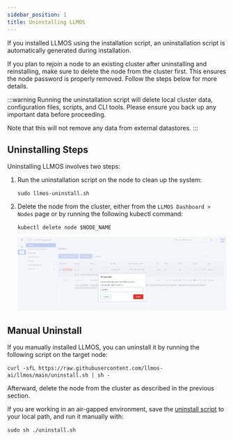 ```yaml
---
sidebar_position: 1
title: Uninstalling LLMOS
---
```

If you installed LLMOS using the installation script, an uninstallation script is automatically generated during installation.

If you plan to rejoin a node to an existing cluster after uninstalling and reinstalling, make sure to delete the node from the cluster first. This ensures the node password is properly removed. Follow the steps below for more details.

:::warning
Running the uninstallation script will delete local cluster data, configuration files, scripts, and CLI tools. Please ensure you back up any important data before proceeding.

Note that this will not remove any data from external datastores.
:::

## Uninstalling Steps

Uninstalling LLMOS involves two steps:

1. Run the uninstallation script on the node to clean up the system:
    ```shell
    sudo llmos-uninstall.sh
    ```
1. Delete the node from the cluster, either from the `LLMOS Dashboard > Nodes` page or by running the following kubectl command:
    ```shell 
    kubectl delete node $NODE_NAME
    ```
   ![delete node](/img/docs/delete-node.png)

## Manual Uninstall

If you manually installed LLMOS, you can uninstall it by running the following script on the target node:

```shell
curl -sfL https://raw.githubusercontent.com/llmos-ai/llmos/main/uninstall.sh | sh -
```

Afterward, delete the node from the cluster as described in the previous section. 

If you are working in an air-gapped environment, save the [uninstall script](https://raw.githubusercontent.com/llmos-ai/llmos/main/uninstall.sh) to your local path, and run it manually with: 
```
sudo sh ./uninstall.sh
````